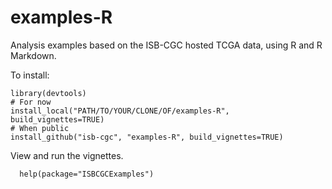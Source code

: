 # examples-R
Analysis examples based on the ISB-CGC hosted TCGA data, using R and R Markdown.

To install:
```
library(devtools)
# For now
install_local("PATH/TO/YOUR/CLONE/OF/examples-R", build_vignettes=TRUE)
# When public
install_github("isb-cgc", "examples-R", build_vignettes=TRUE)
```

View and run the vignettes.
```
  help(package="ISBCGCExamples")
```
